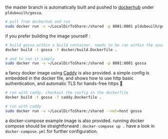 the master branch is automatically built and pushed to [dockerhub](https://hub.docker.com/r/pldubouilh/gossa) under `pldubouilh/gossa`.

```sh
# pull from dockerhub and run
sudo docker run -v ~/LocalDirToShare:/shared -p 8001:8001 pldubouilh/gossa
```

if you prefer building the image yourself :

```sh
# build gossa within a build container, needs to be ran within the sources, ../ from here
docker build -t gossa -f docker/build.Dockerfile .

# and to run it simply
sudo docker run -v ~/LocalDirToShare:/shared -p 8001:8001 gossa
```


a fancy docker image using [Caddy](https://caddyserver.com/) is also provided. a simple config is embedded in the docker file, and shows how to use http basic authentication, and automatic TLS for hands-free https 🎉

```sh
# run with caddy, checkout the config in the dockerfile
docker build -t gossa -f caddy.Dockerfile .

# run with caddy
sudo docker run -v ~/LocalDirToShare:/shared --net=host gossa
```

a docker-compose example image is also provided. running docker compose should be straightforward : `docker-compose up .` have a look in `docker-compose.yml` for further configuration.